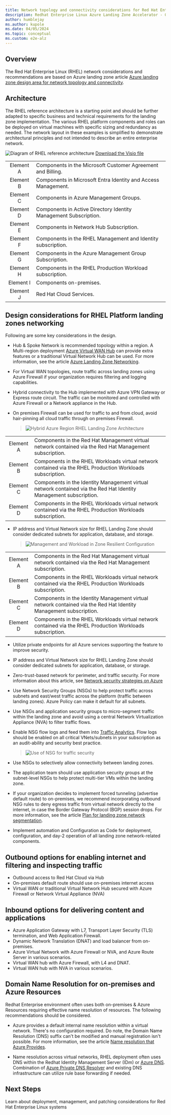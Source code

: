 ```yaml
---
title: Network topology and connectivity considerations for Red Hat Enterprise Linux
description: Redhat Enterprise Linux Azure Landing Zone Accelerator - Guidance and considerations on Network Topology & Connectivity
author: humblejay
ms.author: kupole
ms.date: 04/05/2024
ms.topic: conceptual
ms.custom: e2e-alz
---
```


## Overview

The Red Hat Enterprise Linux (RHEL) network considerations and recommendations are based on Azure landing zone article [Azure landing zone design area for network topology and connectivity](https://learn.microsoft.com/en-us/azure/cloud-adoption-framework/ready/landing-zone/design-area/network-topology-and-connectivity).

## Architecture

The RHEL reference architecture is a starting point and should be further adapted to specific business and technical requirements for the landing zone implementation. The various RHEL platform components and roles can be deployed on virtual machines with specific sizing and redundancy as needed. The network layout in these examples is simplified to demonstrate architectural principles and not intended to describe an entire enterprise network.

![Diagram of RHEL reference architecture](images/rhel-landing-zone-architecture.png)
[Download the Visio file](azure-landing-zone-rhel-full-view.vsdx)

|               |                                 |
|:-------------:|:--------------------------------|
| Element A | Components in the Microsoft Customer Agreement and Billing. |
| Element B | Components in Microsoft Entra Identity and Access Management. |
| Element C | Components in Azure Management Groups. |
| Element D | Components in Active Directory Identity Management Subscription. |  
| Element E | Components in Network Hub Subscription. |
| Element F | Components in the RHEL Management and Identity subscription. |
| Element G | Components in the Azure Management Group Subscription. |
| Element H | Components in the RHEL Production Workload subscription. |  
| Element I | Components on-premises. |
| Element J | Red Hat Cloud Services. |

## Design considerations for RHEL Platform landing zones networking

Following are some key considerations in the design.

- Hub & Spoke Network is recommended topology within a region. A Multi-region deployment [Azure Virtual WAN Hub](https://learn.microsoft.com/en-us/azure/virtual-wan/virtual-wan-about) can provide extra features or a traditional Virtual Network Hub can be used. For more information, see the article [Azure Landing Zone Networking](https://learn.microsoft.com/en-us/azure/cloud-adoption-framework/ready/landing-zone/design-area/network-topology-and-connectivity).

- For Virtual WAN topologies, route traffic across landing zones using Azure Firewall if your organization requires filtering and logging capabilities.

- Hybrid connectivity to the Hub implemented with Azure VPN Gateway or Express route circuit. The traffic can be monitored and controlled with Azure Firewall or a Network appliance in the Hub.

- On premises Firewall can be used for traffic to and from cloud, avoid hair-pinning all cloud traffic through on premises Firewall.

  >![Hybrid Azure Region RHEL Landing Zone Architecture](images/hybrid-regional-rhel-platform-landing-zone-network.png)

|               |                                 |
|:-------------:|:--------------------------------|
| Element A | Components in the Red Hat Management virtual network contained via the Red Hat Management subscription. |
| Element B | Components in the RHEL Workloads virtual network contained via the RHEL Production Workloads subscription. |
| Element C | Components in the Identity Management virtual network contained via the Red Hat Identity Management subscription. |
| Element D | Components in the RHEL Workloads virtual network contained via the RHEL Production Workloads subscription. |
  
- IP address and Virtual Network size for RHEL Landing Zone should consider dedicated subnets for application, database, and storage.

  >![Management and Workload in Zone Resilient Configuration](images/simplified-rhel-networking.png)

|               |                                 |
|:-------------:|:--------------------------------|
| Element A | Components in the Red Hat Management virtual network contained via the Red Hat Management subscription. |
| Element B | Components in the RHEL Workloads virtual network contained via the RHEL Production Workloads subscription. |
| Element C | Components in the Identity Management virtual network contained via the Red Hat Identity Management subscription. |
| Element D | Components in the RHEL Workloads virtual network contained via the RHEL Production Workloads subscription. |

- Utilize private endpoints for all Azure services supporting the feature to improve security.

- IP address and Virtual Network size for RHEL Landing Zone should consider dedicated subnets for application, database, or storage.

- Zero-trust-based network for perimeter, and traffic security. For more information about this article, see [Network security strategies on Azure](https://learn.microsoft.com/en-us/azure/well-architected/security/networking)

- Use Network Security Groups (NSGs) to help protect traffic across subnets and east/west traffic across the platform (traffic between landing zones). Azure Policy can make it default for all subnets.

- Use NSGs and application security groups to micro-segment traffic within the landing zone and avoid using a central Network Virtualization Appliance (NVA) to filter traffic flows.

- Enable NSG flow logs and feed them into [Traffic Analytics](https://learn.microsoft.com/en-us/azure/network-watcher/traffic-analytics). Flow logs should be enabled on all critical VNets/subnets in your subscription as an audit-ability and security best practice.

  >![Use of NSG for traffic security](images/nsg-segmentation.png)

- Use NSGs to selectively allow connectivity between landing zones.

- The application team should use application security groups at the subnet-level NSGs to help protect multi-tier VMs within the landing zone.

- If your organization decides to implement forced tunneling (advertise default route) to on-premises, we recommend incorporating outbound NSG rules to deny egress traffic from virtual network directly to the internet, in case the Border Gateway Protocol (BGP) session drops. For more information, see the article [Plan for landing zone network segmentation](https://learn.microsoft.com/en-us/azure/cloud-adoption-framework/ready/azure-best-practices/plan-for-landing-zone-network-segmentation).

- Implement automation and Configuration as Code for deployment, configuration, and day-2 operation of all landing zone network-related components.

## Outbound options for enabling internet and filtering and inspecting traffic

- Outbound access to Red Hat Cloud via Hub
- On-premises default route should use on-premises internet access
- Virtual WAN or traditional Virtual Network Hub secured with Azure Firewall or Network Virtual Appliance (NVA)

## Inbound options for delivering content and applications

- Azure Application Gateway with L7, Transport Layer Security (TLS) termination, and Web Application Firewall.
- Dynamic Network Translation (DNAT) and load balancer from on-premises.
- Azure Virtual Network  with Azure Firewall or NVA, and Azure Route Server in various scenarios.
- Virtual WAN hub with Azure Firewall, with L4 and DNAT.
- Virtual WAN hub with NVA in various scenarios.

## Domain Name Resolution for on-premises and Azure Resources

Redhat Enterprise environment often uses both on-premises & Azure Resources requiring effective name resolution of resources. The following recommendations should be considered.

- Azure provides a default internal name resolution within a virtual network. There's no configuration required. Do note, the Domain Name Resolution (DNS) suffix can't be modified and manual registration isn't possible. For more information, see the article [Name resolution that Azure Provides](https://learn.microsoft.com/en-us/azure/virtual-machines/linux/azure-dns?tabs=ubuntu#name-resolution-that-azure-provides).

- Name resolution across virtual networks, RHEL deployment often uses DNS within the Redhat Identity Management Server (IDm) or [Azure DNS](https://learn.microsoft.com/en-us/azure/dns/dns-overview). Combination of [Azure Private DNS Resolver](https://learn.microsoft.com/en-us/azure/dns/dns-private-resolver-overview) and existing DNS infrastructure can utilize rule base forwarding if needed.

## Next Steps

Learn about deployment, management, and patching considerations for Red Hat Enterprise Linux systems

